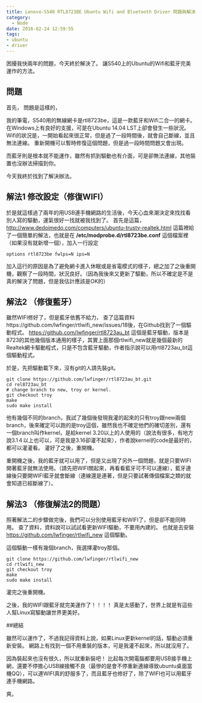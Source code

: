 ```yaml
---
title: Lenovo-S540 RTL8723BE Ubuntu Wifi and Bluetooth Driver 問題與解決辦法
category:
  - Node
date: 2016-02-24 12:59:55
tags:
- ubuntu
- driver
---
```


困擾我快兩年的問題，今天終於解決了。
讓S540上的Ubuntu的Wifi和藍牙完美運作的方法。


## 問題

首先，
問題是這樣的，

我的筆電，S540用的無線網卡是rtl8723be，這是一款藍牙和Wifi二合一的網卡。
在Windows上有良好的支援，可是在Ubuntu 14.04 LST上卻會發生一些狀況。
Wifi的狀況是，一開始看起來很正常，但是過了一段時間後，就會自己斷線，並且無法連線。
重新開機可以暫時修復這個問題，但是過一段時間問題又會出現。

而藍牙則是根本就不能運作，雖然有抓到驅動也有介面，可是卻無法連線，其他裝置也沒辦法掃描到你。

今天我終於找到了解決辦法。

<!--more-->

## 解法1 修改設定（修復WIFI）

於是就這樣過了兩年的用USB連手機網路的生活後，今天心血來潮決定來找找看別人寫的驅動，運氣很好一找就被我找到了。
首先是這篇，http://www.dedoimedo.com/computers/ubuntu-trusty-realtek.html
這篇裡給了一個簡單的解法，也就是在 **/etc/modprobe.d/rtl8723be.conf** 這個檔案裡（如果沒有就新增一個），加入一行設定 
```
options rtl8723be fwlps=N ips=N
```
加入這行的原因是為了避免網卡進入休眠或是省電模式的樣子，總之加了之後重開機，觀察了一段時間，狀況良好。（因為我後來又更新了驅動，所以不確定是不是真的解決了問題，但是我估計應該是OK的）


## 解法2 （修復藍牙）

雖然WIFI修好了，但是藍牙依舊不給力，
查了這篇資料https://github.com/lwfinger/rtlwifi_new/issues/18後，在Github找到了一個驅動程式。
https://github.com/lwfinger/rtl8723au_bt
這個是藍牙驅動，版本是8723的其他幾個版本通用的樣子，其實上面那個rtlwifi_new就是幾個最新的Realtek網卡驅動程式，只是不包含藍牙驅動，作者指示說可以用rtl8723au_bt這個驅動程式。

於是，先把驅動載下來，沒有git的人請先裝git。
```
git clone https://github.com/lwfinger/rtl8723au_bt.git
cd rel8723au_bt
# change branch to new, troy or kernel.
git checkout troy
make
sudo make install
```
他有幾個不同的branch，我試了幾個後發現我灌的起來的只有troy跟new兩個branch，後來確定可以跑的是troy這個，雖然我也不確定他們的確切差別，還有一個branch叫作kernel，是給kernel 3.20以上的人使用的（說法有很多，有地方說3.1４以上也可以，可是我是3.16卻灌不起來），作者說kernel的code是最好的，都可以灌灌看。
灌好了之後，重開機。

重開機之後，我的藍牙就可以用了，但是又出現了另外一個問題，就是只要WIFI開著藍牙就無法使用。（請先把WIFI關起來，再看看藍牙可不可以連線），藍牙連線後只要開WIFI藍牙就會斷線（連線還是連著，但是只要試著傳個檔案之類的就會知道已經斷線了）。


## 解法3 （修復解法2的問題）

照著解法二的步驟做完後，我們可以分別使用藍牙和WIFI了，但是卻不能同時用。
查了資料，資料說可以試試看更新WIFI驅動，不要用內建的。
也就是去安裝 https://github.com/lwfinger/rtlwifi_new 這個驅動。

這個驅動一樣有幾個branch，我選擇灌troy那個。
```
git clone https://github.com/lwfinger/rtlwifi_new
cd rtlwifi_new
git checkout troy
make
sudo make install
```
灌完之後重開機。

之後，我的WIFI跟藍牙就完美運作了！！！！
真是太感動了，世界上就是有這些人幫Linux寫驅動讓世界更美好。


##總結

雖然可以運作了，不過我記得資料上說，如果Linux更新kernel的話，驅動必須重新安裝。
網路上有找到一個不用重裝的版本，可是我灌不起來，所以就沒用了。

因為裝起來也沒有很久，所以就重新裝吧！
比起每次開電腦都要用USB接手機上網，還要不停擔心USB線接觸不良（最慘的是會不停重新連線導致ubuntu桌面當機QQ），可以連WIFI真的舒服多了，而且藍牙也修好了，除了WIFI也可以用藍牙連手機網路。

爽。

